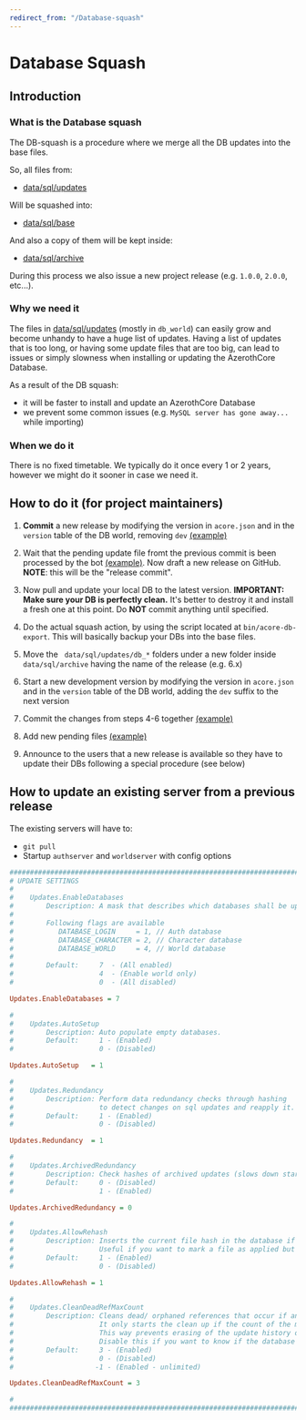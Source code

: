 ```yaml
---
redirect_from: "/Database-squash"
---
```


# Database Squash

## Introduction

### What is the Database squash

The DB-squash is a procedure where we merge all the DB updates into the base files.

So, all files from:

- [data/sql/updates](https://github.com/azerothcore/azerothcore-wotlk/tree/master/data/sql/updates)

Will be squashed into:

- [data/sql/base](https://github.com/azerothcore/azerothcore-wotlk/tree/master/data/sql/base)

And also a copy of them will be kept inside:

- [data/sql/archive](https://github.com/azerothcore/azerothcore-wotlk/tree/master/data/sql/archive)

During this process we also issue a new project release (e.g. `1.0.0`, `2.0.0`, etc...).

### Why we need it

The files in [data/sql/updates](https://github.com/azerothcore/azerothcore-wotlk/tree/master/data/sql/updates) (mostly in `db_world`) can easily grow and become unhandy to have a huge list of updates.
Having a list of updates that is too long, or having some update files that are too big, can lead to issues or simply slowness when installing or updating the AzerothCore Database.

As a result of the DB squash:

- it will be faster to install and update an AzerothCore Database
- we prevent some common issues (e.g. `MySQL server has gone away...` while importing)

### When we do it

There is no fixed timetable. We typically do it once every 1 or 2 years, however we might do it sooner in case we need it.

## How to do it (for project maintainers)

1) **Commit** a new release by modifying the version in `acore.json` and in the `version` table of the DB world, removing `dev` [(example)](https://github.com/azerothcore/azerothcore-wotlk/commit/2742a2ed37bec33544ca496b883ed50d6a50693e)

2) Wait that the pending update file fromt the previous commit is been processed by the bot [(example)](https://github.com/azerothcore/azerothcore-wotlk/commit/1fc22a74088e235e78fa02decbaf0864899477d7).
   Now draft a new release on GitHub. **NOTE**: this will be the "release commit".

3) Now pull and update your local DB to the latest version. **IMPORTANT: Make sure your DB is perfectly clean.**
  It's better to destroy it and install a fresh one at this point. Do **NOT** commit anything until specified.

4) Do the actual squash action, by using the script located at `bin/acore-db-export`. This will basically backup your DBs into the base files.

5) Move the ` data/sql/updates/db_*` folders under a new folder inside `data/sql/archive` having the name of the release (e.g. 6.x)

6) Start a new development version by modifying the version in `acore.json` and in the `version` table of the DB world, adding the `dev` suffix to the next version

7) Commit the changes from steps 4-6 together [(example)](https://github.com/azerothcore/azerothcore-wotlk/commit/0858526c9a678e90ffa830182c25434b36fee2c5)

8) Add new pending files [(example)](https://github.com/azerothcore/azerothcore-wotlk/pull/10292/commits/71f7023e1917ab7123118d4d65933dadcbe66d19)

9) Announce to the users that a new release is available so they have to update their DBs following a special procedure (see below)

## How to update an existing server from a previous release

The existing servers will have to:

- `git pull`
- Startup `authserver` and `worldserver` with config options
```ini
###################################################################################################
# UPDATE SETTINGS
#
#    Updates.EnableDatabases
#        Description: A mask that describes which databases shall be updated.
#
#        Following flags are available
#           DATABASE_LOGIN     = 1, // Auth database
#           DATABASE_CHARACTER = 2, // Character database
#           DATABASE_WORLD     = 4, // World database
#
#        Default:     7  - (All enabled)
#                     4  - (Enable world only)
#                     0  - (All disabled)

Updates.EnableDatabases = 7

#
#    Updates.AutoSetup
#        Description: Auto populate empty databases.
#        Default:     1 - (Enabled)
#                     0 - (Disabled)

Updates.AutoSetup   = 1

#
#    Updates.Redundancy
#        Description: Perform data redundancy checks through hashing
#                     to detect changes on sql updates and reapply it.
#        Default:     1 - (Enabled)
#                     0 - (Disabled)

Updates.Redundancy  = 1

#
#    Updates.ArchivedRedundancy
#        Description: Check hashes of archived updates (slows down startup).
#        Default:     0 - (Disabled)
#                     1 - (Enabled)

Updates.ArchivedRedundancy = 0

#
#    Updates.AllowRehash
#        Description: Inserts the current file hash in the database if it is left empty.
#                     Useful if you want to mark a file as applied but you don't know its hash.
#        Default:     1 - (Enabled)
#                     0 - (Disabled)

Updates.AllowRehash = 1

#
#    Updates.CleanDeadRefMaxCount
#        Description: Cleans dead/ orphaned references that occur if an update was removed or renamed and edited in one step.
#                     It only starts the clean up if the count of the missing updates is below or equal the Updates.CleanDeadRefMaxCount value.
#                     This way prevents erasing of the update history due to wrong source directory state (maybe wrong branch or bad revision).
#                     Disable this if you want to know if the database is in a possible "dirty state".
#        Default:     3 - (Enabled)
#                     0 - (Disabled)
#                    -1 - (Enabled - unlimited)

Updates.CleanDeadRefMaxCount = 3

#
###################################################################################################
```
